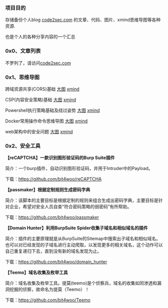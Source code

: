 ### 项目目的

存储备份个人blog [code2sec.com](http://www.code2sec.com) 的文章、代码、图片、xmind思维导图等各种资源.

也是个人的各种分享内容的一个汇总



### 0x0、文章列表

不罗列了，请访问[code2sec.com](http://www.code2sec.com)



### 0x1、思维导图



跨域资源共享(CORS)基础  [大图](https://raw.githubusercontent.com/bit4woo/sharexmind/master/xmind/%E8%B7%A8%E5%9F%9F%E8%B5%84%E6%BA%90%E5%85%B1%E4%BA%AB(CORS).png)  [xmind](https://raw.githubusercontent.com/bit4woo/sharexmind/master/xmind/%E8%B7%A8%E5%9F%9F%E8%B5%84%E6%BA%90%E5%85%B1%E4%BA%AB(CORS).xmind)

CSP(内容安全策略)基础  [大图](https://raw.githubusercontent.com/bit4woo/sharexmind/xmind/master/CSP.png)  [xmind](https://github.com/bit4woo/sharexmind/xmind/raw/master/CSP.xmind)

Powershell执行策略基础及绕过姿势 [大图](https://raw.githubusercontent.com/bit4woo/sharexmind/xmind/master/Powershell.png)  [xmind](https://github.com/bit4woo/sharexmind/xmind/raw/master/Powershell.xmind)

Docker常用操作命令思维导图 [大图](https://github.com/bit4woo/sharexmind/xmind/raw/master/Docker.png)  [xmind](https://github.com/bit4woo/sharexmind/xmind/blob/master/Docker.xmind)

web架构中的安全问题 [大图](https://raw.githubusercontent.com/bit4woo/code2sec.com/master/xmind/Web%E6%9E%B6%E6%9E%84%E4%B8%AD%E7%9A%84%E5%AE%89%E5%85%A8%E9%97%AE%E9%A2%98.png)  [xmind](https://raw.githubusercontent.com/bit4woo/code2sec.com/master/xmind/Web%E6%9E%B6%E6%9E%84%E4%B8%AD%E7%9A%84%E5%AE%89%E5%85%A8%E9%97%AE%E9%A2%98.xmind)



### 0x2、安全工具



**【reCAPTCHA】一款识别图形验证码的Burp Suite插件**

简介：一个burp插件，自动识别图形验证码，并用于Intruder中的Payload。

下载：<https://github.com/bit4woo/reCAPTCHA>



**【passmaker】根据定制规则生成密码字典**

简介：该脚本的主要目标是根据定制的规则来组合生成出密码字典，主要目标是针对企业，希望对安全人员自查“符合密码策略的弱密码”有所帮助。

下载：<https://github.com/bit4woo/passmaker>



**【Domain Hunter】利用BurpSuite Spider收集子域名和相似域名的插件**

简介：插件的主要原理就是从BurpSuite的Sitemap中搜索出子域名和相似域名。也可以对已经发现的子域名进行主动爬取，以发现更多的相关域名，这个动作可以自己重复递归下去，直到没有新的域名发现为止。

下载：<https://github.com/bit4woo/domain_hunter>



**【Teemo】域名收集及枚举工具**

简介：域名收集及枚举工具。提莫(teemo)是个侦察兵，域名的收集如同渗透和漏洞挖掘的侦察，故命名为提莫（Teemo）！

下载：<https://github.com/bit4woo/Teemo>